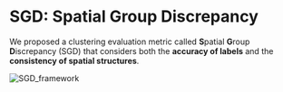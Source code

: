 # SGD: Spatial Group Discrepancy

We proposed a clustering evaluation metric called **S**patial **G**roup **D**iscrepancy (SGD) that considers both the **accuracy of labels** and the **consistency of spatial structures**.



![SGD_framework](https://dyh123.oss-cn-beijing.aliyuncs.com/image/SGD_framework.png)